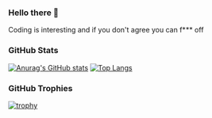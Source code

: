### Hello there 👋

Coding is interesting and if you don't agree you can f*** off

<!--
**angelkoev/angelkoev** is a ✨ _special_ ✨ repository because its `README.md` (this file) appears on your GitHub profile.

Here are some ideas to get you started:

- 🔭 I’m currently working on ...
- 🌱 I’m currently learning ...
- 👯 I’m looking to collaborate on ...
- 🤔 I’m looking for help with ...
- 💬 Ask me about ...
- 📫 How to reach me: ...
- 😄 Pronouns: ...
- ⚡ Fun fact: ...
-->
### GitHub Stats
[![Anurag's GitHub stats](https://github-readme-stats.vercel.app/api?username=angelkoev&show_icons=true)](https://github.com/anuraghazra/github-readme-stats)
[![Top Langs](https://github-readme-stats.vercel.app/api/top-langs/?username=angelkoev&layout=compact)](https://github.com/anuraghazra/github-readme-stats)
### GitHub Trophies
[![trophy](https://github-profile-trophy.vercel.app/?username=angelkoev)](https://github.com/ryo-ma/github-profile-trophy)

